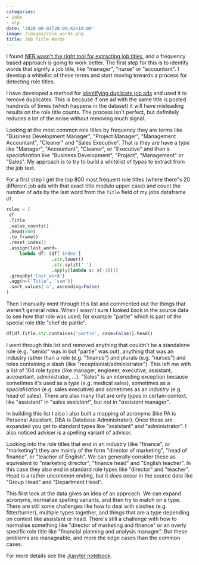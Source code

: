 ```yaml
---
categories:
- jobs
- nlp
date: '2020-06-02T20:09:42+10:00'
image: /images/role_words.png
title: Job Title Words
---
```


I found [NER wasn't the right tool for extracting job titles](/job-title-not-ner), and a frequency based approach is going to work better.
The first step for this is to identify words that signify a job title, like "manager", "nurse" or "accountant".
I develop a whitelist of these terms and start moving towards a process for detecting role titles.

I have developed a method for [identifying duplicate job ads](/near-duplicate-review) and used it to remove duplicates.
This is because if one ad with the same title is posted hundreds of times (which happens in the dataset) it will have misleading results on the role title counts.
The process isn't perfect, but definitely reduces a lot of the noise without removing much signal.

Looking at the most common role titles by frequency they are terms like "Business Development Manager", "Project Manager", "Management Accountant", "Cleaner" and "Sales Executive".
That is they are have a *type* like "Manager", "Accountant", "Cleaner", or "Executive" and then a *specialisation* like "Business Development", "Project", "Management" or "Sales".
My approach is to try to build a whitelist of *types* to extract from the job text.

For a first step I get the top 800 most frequent role titles (where there"s 20 different job ads with that exact title modulo upper case) and count the number of ads by the last word from the `Title` field of my jobs dataframe `df`.

```python
roles = (
 df
 .Title
 .value_counts()
 .head(800)
 .to_frame()
 .reset_index()
 .assign(last_word=
     lambda df: (df['index']
                 .str.lower()
                 .str.split(' ')
                 .apply(lambda x: x[-1])))
 .groupby('last_word')
 .agg(n=('Title', 'sum'))
 .sort_values('n', ascending=False)
)
```

Then I manually went through this list and commented out the things that weren't general roles.
When I wasn't sure I looked back in the source data to see how that role was used; for example "partie" which is part of the special role title "chef de partie".

```python
df[df.Title.str.contaions('partie', case=False)].head()
```

I went through this list and removed anything that couldn't be a standalone role (e.g. "senior" was in but "partie" was out), anything that was an industry rather than a role (e.g. "finance") and plurals (e.g. "nurses") and roles containing a slash (like "receptionist/administrator").
This left me with a list of 104 role types (like manager, engineer, executive, assistant, accountant, administrator, ...).
"Sales" is an interesting exception because sometimes it's used as a *type* (e.g. medical sales), sometimes as a *specialisation* (e.g. sales executive) and sometimes as an *industry* (e.g. head of sales).
There are also many that are only *types* in certain context, like "assistant" in "sales *assistant*", but not in "*assistant* manager".

In building this list I also I also built a mapping of acronyms (like PA is Personal Assistant, DBA is Database Administrator).
Once these are expanded you get to standard types like "assistant" and "administrator".
I also noticed adviser is a spelling variant of advisor.

Looking into the role titles that end in an industry (like "finance", or "marketing") they are mainly of the form "director of marketing", "head of finance", or "teacher of English".
We can generally consider these as equivalent to "marketing director", "finance head" and "English teacher".
In this case they also end in standard role types like "director" and "teacher".
Head is a rather uncommon ending, but it *does* occur in the source data like "Group Head" and "Department Head".

This first look at the data gives an idea of an approach.
We can expand acronyms, normalise spelling variants, and then try to match on a type.
There are still some challenges like how to deal with slashes (e.g. fitter/turner), multiple types together, and things that are a type depending on context like assistant or head.
There's still a challenge with how to normalise something like "director of marketing and finance" or an overly specific role title like "financial planning and analysis manager".
But these problems are manageable, and more the edge cases than the common cases.

For more details see the [Jupyter notebook](https://github.com/EdwardJRoss/job-advert-analysis/blob/master/notebooks/Extracting%20Role%20Title%20Words.ipynb).